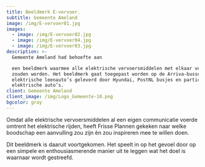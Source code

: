 ```yaml
---
title: Beeldmerk E-vervoer.
subtitle: Gemeente Ameland
image: /img/E-vervoer01.jpg
images:
  - image: /img/E-vervoer02.jpg
  - image: /img/E-vervoer04.jpg
  - image: /img/E-vervoer03.jpg
description: >-
  Gemeente Ameland had behoefte aan

  een beeldmerk waarmee alle elektrische vervoersmiddelen met elkaar verbonden
  zouden worden. Het beeldmerk gaat toegepast worden op de Arriva-bussen, de
  elektrische leenauto’s geleverd door Hyundai, PostNL busjes en particuliere
  elektrische auto’s.
client: Gemeente Ameland
client_image: /img/Logo_Gemeente-10.png
bgcolor: gray
---
```


Omdat alle elektrische vervoersmiddelen al een eigen communicatie voerde omtrent het elektrische rijden, heeft Frisse Plannen gekeken naar welke boodschap een aanvulling zou zijn &egrave;n zou inspireren mee te willen doen.&nbsp;

Dit beeldmerk is daaruit voortgekomen. Het speelt in op het gevoel door op een simpele en enthousiasmerende manier uit te leggen wat het doel is waarnaar wordt gestreefd.&nbsp;